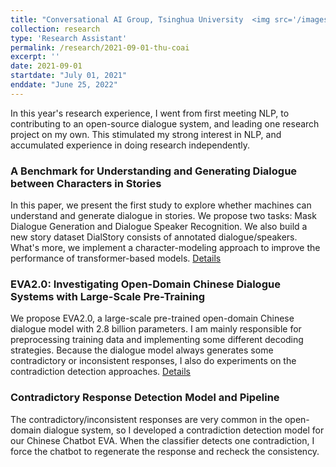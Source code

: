 ```yaml
---
title: "Conversational AI Group, Tsinghua University  <img src='/images/logos/coai.png' height='100' width='100'>"
collection: research
type: 'Research Assistant'
permalink: /research/2021-09-01-thu-coai
excerpt: ''
date: 2021-09-01
startdate: "July 01, 2021"
enddate: "June 25, 2022"
---
```


In this year's research experience, I went from first meeting NLP, to contributing to an open-source dialogue system, and leading one research project on my own. This stimulated my strong interest in NLP, and accumulated experience in doing research independently.

### A Benchmark for Understanding and Generating Dialogue between Characters in Stories

In this paper, we present the first study to explore whether machines can understand and generate dialogue in stories. We propose two tasks: Mask Dialogue Generation and Dialogue Speaker Recognition. We also build a new story dataset DialStory consists of annotated dialogue/speakers. What's more, we implement a character-modeling approach to improve the performance of transformer-based models. [Details](https://yao-jz.github.io/publications/)

### EVA2.0: Investigating Open-Domain Chinese Dialogue Systems with Large-Scale Pre-Training

We propose EVA2.0, a large-scale pre-trained open-domain Chinese dialogue model with 2.8 billion parameters. I am mainly responsible for preprocessing training data and implementing some different decoding strategies. Because the dialogue model always generates some contradictory or inconsistent responses, I also do experiments on the contradiction detection approaches. [Details](https://yao-jz.github.io/publications/)

### Contradictory Response Detection Model and Pipeline

The contradictory/inconsistent responses are very common in the open-domain dialogue system, so I developed a contradiction detection model for our Chinese Chatbot EVA. When the classifier detects one contradiction, I force the chatbot to regenerate the response and recheck the consistency.
